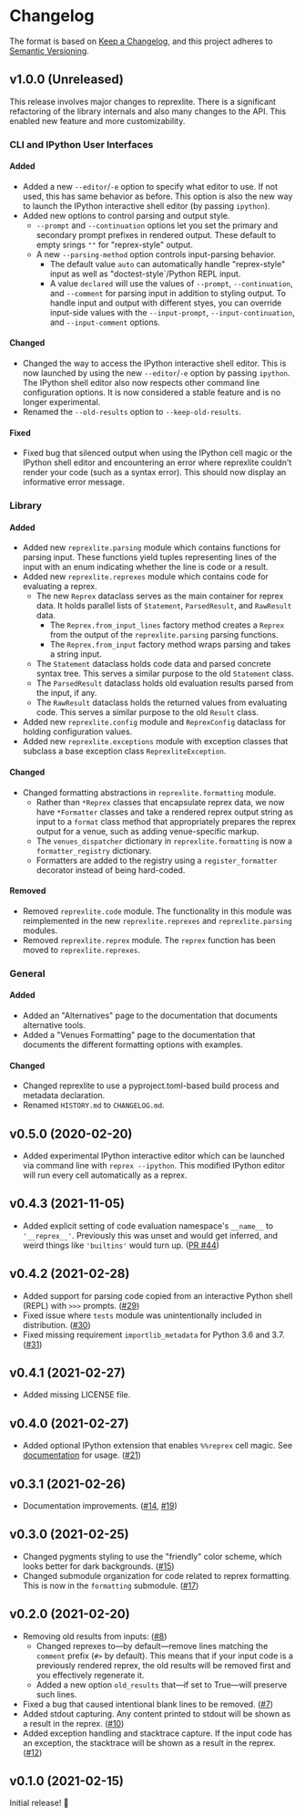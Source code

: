 # Changelog

The format is based on [Keep a Changelog](https://keepachangelog.com/en/1.0.0/),
and this project adheres to [Semantic Versioning](https://semver.org/spec/v2.0.0.html).

## v1.0.0 (Unreleased)

This release involves major changes to reprexlite. There is a significant refactoring of the library internals and also many changes to the API. This enabled new feature and more customizability.

### CLI and IPython User Interfaces

#### Added

- Added a new `--editor`/`-e` option to specify what editor to use. If not used, this has same behavior as before. This option is also the new way to launch the IPython interactive shell editor (by passing `ipython`).
- Added new options to control parsing and output style.
  - `--prompt` and `--continuation` options let you set the primary and secondary prompt prefixes in rendered output. These default to empty srings `""` for "reprex-style" output.
  - A new `--parsing-method` option controls input-parsing behavior.
    - The default value `auto` can automatically handle "reprex-style" input as well as "doctest-style`/Python REPL input.
    - A value `declared` will use the values of `--prompt`, `--continuation`, and `--comment` for parsing input in addition to styling output. To handle input and output with different styes, you can override input-side values with the `--input-prompt`, `--input-continuation`, and `--input-comment` options.

#### Changed

- Changed the way to access the IPython interactive shell editor. This is now launched by using the new `--editor`/`-e` option by passing `ipython`. The IPython shell editor also now respects other command line configuration options. It is now considered a stable feature and is no longer experimental.
- Renamed the `--old-results` option to `--keep-old-results`.

#### Fixed

- Fixed bug that silenced output when using the IPython cell magic or the IPython shell editor and encountering an error where reprexlite couldn't render your code (such as a syntax error). This should now display an informative error message.

### Library

#### Added

- Added new `reprexlite.parsing` module which contains functions for parsing input. These functions yield tuples representing lines of the input with an enum indicating whether the line is code or a result.
- Added new `reprexlite.reprexes` module which contains code for evaluating a reprex.
  - The new `Reprex` dataclass serves as the main container for reprex data. It holds parallel lists of `Statement`, `ParsedResult`, and `RawResult` data.
    - The `Reprex.from_input_lines` factory method creates a `Reprex` from the output of the `reprexlite.parsing` parsing functions.
    - The `Reprex.from_input` factory method wraps parsing and takes a string input.
  - The `Statement` dataclass holds code data and parsed concrete syntax tree. This serves a similar purpose to the old `Statement` class.
  - The `ParsedResult` dataclass holds old evaluation results parsed from the input, if any.
  - The `RawResult` dataclass holds the returned values from evaluating code. This serves a similar purpose to the old `Result` class.
- Added new `reprexlite.config` module and `ReprexConfig` dataclass for holding configuration values.
- Added new `reprexlite.exceptions` module with exception classes that subclass a base exception class `ReprexliteException`.

#### Changed

- Changed formatting abstractions in `reprexlite.formatting` module.
  - Rather than `*Reprex` classes that encapsulate reprex data, we now have `*Formatter` classes and take a rendered reprex output string as input to a `format` class method that appropriately prepares the reprex output for a venue, such as adding venue-specific markup.
  - The `venues_dispatcher` dictionary in `reprexlite.formatting` is now a `formatter_registry` dictionary.
  - Formatters are added to the registry using a `register_formatter` decorator instead of being hard-coded.

#### Removed

- Removed `reprexlite.code` module. The functionality in this module was reimplemented in the new `reprexlite.reprexes` and `reprexlite.parsing` modules.
- Removed `reprexlite.reprex` module. The `reprex` function has been moved to `reprexlite.reprexes`.

### General

#### Added

- Added an "Alternatives" page to the documentation that documents alternative tools.
- Added a "Venues Formatting" page to the documentation that documents the different formatting options with examples.

#### Changed

- Changed reprexlite to use a pyproject.toml-based build process and metadata declaration.
- Renamed `HISTORY.md` to `CHANGELOG.md`.

## v0.5.0 (2020-02-20)

- Added experimental IPython interactive editor which can be launched via command line with `reprex --ipython`. This modified IPython editor will run every cell automatically as a reprex.

## v0.4.3 (2021-11-05)

- Added explicit setting of code evaluation namespace's `__name__` to `'__reprex__'`. Previously this was unset and would get inferred, and weird things like `'builtins'` would turn up. ([PR #44](https://github.com/jayqi/reprexlite/pull/44))

## v0.4.2 (2021-02-28)

- Added support for parsing code copied from an interactive Python shell (REPL) with `>>>` prompts. ([#29](https://github.com/jayqi/reprexlite/pull/29))
- Fixed issue where `tests` module was unintentionally included in distribution. ([#30](https://github.com/jayqi/reprexlite/pull/30))
- Fixed missing requirement `importlib_metadata` for Python 3.6 and 3.7. ([#31](https://github.com/jayqi/reprexlite/pull/31))

## v0.4.1 (2021-02-27)

- Added missing LICENSE file.

## v0.4.0 (2021-02-27)

- Added optional IPython extension that enables `%%reprex` cell magic. See [documentation](https://jayqi.github.io/reprexlite/stable/ipython-jupyter-magic/) for usage. ([#21](https://github.com/jayqi/reprexlite/pull/21))

## v0.3.1 (2021-02-26)

- Documentation improvements. ([#14](https://github.com/jayqi/reprexlite/pull/14), [#19](https://github.com/jayqi/reprexlite/pull/19))

## v0.3.0 (2021-02-25)

- Changed pygments styling to use the "friendly" color scheme, which looks better for dark backgrounds. ([#15](https://github.com/jayqi/reprexlite/pull/15))
- Changed submodule organization for code related to reprex formatting. This is now in the `formatting` submodule. ([#17](https://github.com/jayqi/reprexlite/pull/17))

## v0.2.0 (2021-02-20)

- Removing old results from inputs: ([#8](https://github.com/jayqi/reprexlite/pull/8))
  - Changed reprexes to—by default—remove lines matching the `comment` prefix (`#>` by default). This means that if your input code is a previously rendered reprex, the old results will be removed first and you effectively regenerate it.
  - Added a new option `old_results` that—if set to True—will preserve such lines.
- Fixed a bug that caused intentional blank lines to be removed. ([#7](https://github.com/jayqi/reprexlite/pull/7))
- Added stdout capturing. Any content printed to stdout will be shown as a result in the reprex. ([#10](https://github.com/jayqi/reprexlite/pull/10))
- Added exception handling and stacktrace capture. If the input code has an exception, the stacktrace will be shown as a result in the reprex. ([#12](https://github.com/jayqi/reprexlite/pull/12))

## v0.1.0 (2021-02-15)

Initial release! 🎉
